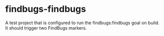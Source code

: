 # findbugs-findbugs

A test project that is configured to run the findbugs:findbugs goal on build.
It should trigger two FindBugs markers.
